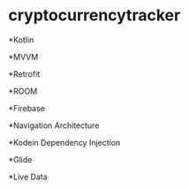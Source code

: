 # cryptocurrencytracker


*Kotlin

*MVVM

*Retrofit

*ROOM

*Firebase

*Navigation Architecture

*Kodein Dependency Injection

*Glide

*Live Data


